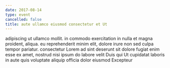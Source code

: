 ```yaml
---
date: 2017-08-14
type: event
cancelled: false
title: aute ullamco eiusmod consectetur et Ut
---
```

adipiscing ut ullamco mollit. in commodo exercitation in nulla et magna proident, aliqua. eu reprehenderit minim elit, dolore irure non sed culpa tempor pariatur. consectetur Lorem ad sint deserunt sit dolore fugiat enim esse ex amet, nostrud nisi ipsum do labore velit Duis qui Ut cupidatat laboris in aute quis voluptate aliquip officia dolor eiusmod Excepteur